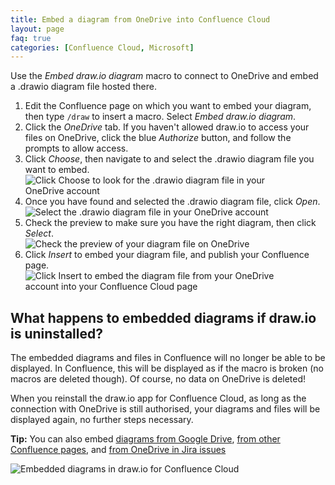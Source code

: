 ```yaml
---
title: Embed a diagram from OneDrive into Confluence Cloud
layout: page
faq: true
categories: [Confluence Cloud, Microsoft]
---
```


Use the _Embed draw.io diagram_ macro to connect to OneDrive and embed a .drawio diagram file hosted there.

1. Edit the Confluence page on which you want to embed your diagram, then type ``/draw`` to insert a macro. Select _Embed draw.io diagram_.
2. Click the _OneDrive_ tab. If you haven't allowed draw.io to access your files on OneDrive, click the blue _Authorize_ button, and follow the prompts to allow access.
3. Click _Choose_, then navigate to and select the .drawio diagram file you want to embed.
<br /><img src="/assets/img/blog/choose-diagram-onedrive-confluence-cloud.png" style="width=100%;max-width:400px;height:auto;" alt="Click Choose to look for the .drawio diagram file in your OneDrive account">
4. Once you have found and selected the .drawio diagram file, click _Open_.
<br /><img src="/assets/img/blog/select-diagram-onedrive-confluence-cloud.png" style="width=100%;max-width:400px;height:auto;" alt="Select the .drawio diagram file in your OneDrive account">
5. Check the preview to make sure you have the right diagram, then click _Select_.
<br /><img src="/assets/img/blog/select-preview-onedrive-confluence-cloud.png" style="width=100%;max-width:400px;height:auto;" alt="Check the preview of your diagram file on OneDrive">
6. Click _Insert_ to embed your diagram file, and publish your Confluence page.
<br /><img src="/assets/img/blog/insert-onedrive-confluence-cloud.png" style="width=100%;max-width:400px;height:auto;" alt="Click Insert to embed the diagram file from your OneDrive account into your Confluence Cloud page">

## What happens to embedded diagrams if draw.io is uninstalled?

The embedded diagrams and files in Confluence will no longer be able to be displayed. In Confluence, this will be displayed as if the macro is broken (no macros are deleted though). Of course, no data on OneDrive is deleted!

When you reinstall the draw.io app for Confluence Cloud, as long as the connection with OneDrive is still authorised, your diagrams and files will be displayed again, no further steps necessary.

**Tip:** You can also embed [diagrams from Google Drive](/doc/faq/embed-diagram-googledrive-confluence-cloud.html), [from other Confluence pages](/doc/faq/embed-copy-move-diagrams-confluence-cloud.html), and [from OneDrive in Jira issues](/doc/faq/embed-diagram-onedrive-jira-cloud.html)

<img src="/assets/img/blog/embed-diagrams-confluence-cloud.png" style="max-width:100%;height:auto;" alt="Embedded diagrams in draw.io for Confluence Cloud">
